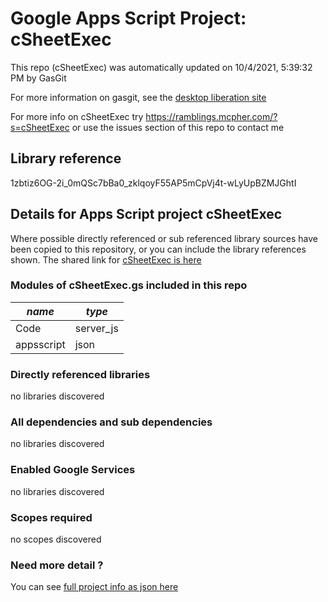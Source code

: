 # Google Apps Script Project: cSheetExec
This repo (cSheetExec) was automatically updated on 10/4/2021, 5:39:32 PM by GasGit

For more information on gasgit, see the [desktop liberation site](https://ramblings.mcpher.com/drive-sdk-and-github/migrategasgit/ "desktop liberation")

For more info on cSheetExec try https://ramblings.mcpher.com/?s=cSheetExec or use the issues section of this repo to contact me
## Library reference
1zbtiz6OG-2i_0mQSc7bBa0_zklqoyF55AP5mCpVj4t-wLyUpBZMJGhtI


## Details for Apps Script project cSheetExec
Where possible directly referenced or sub referenced library sources have been copied to this repository, or you can include the library references shown. 
The shared link for [cSheetExec is here](https://script.google.com/d/1zbtiz6OG-2i_0mQSc7bBa0_zklqoyF55AP5mCpVj4t-wLyUpBZMJGhtI/edit?usp=sharing "open in the GAS IDE")

### Modules of cSheetExec.gs included in this repo
*name*|*type*
--- | --- 
Code| server_js
appsscript| json
### Directly referenced libraries
no libraries discovered
### All dependencies and sub dependencies
no libraries discovered
### Enabled Google Services
no libraries discovered
### Scopes required
no scopes discovered
### Need more detail ?
You can see [full project info as json here](info.json)

